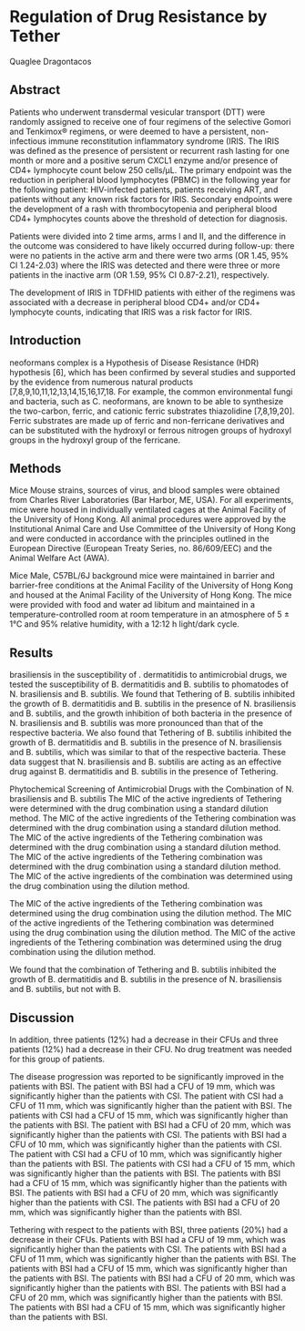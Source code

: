 # Regulation of Drug Resistance by Tether
Quaglee Dragontacos


## Abstract

Patients who underwent transdermal vesicular transport (DTT) were randomly assigned to receive one of four regimens of the selective Gomori and Tenkimox® regimens, or were deemed to have a persistent, non-infectious immune reconstitution inflammatory syndrome (IRIS. The IRIS was defined as the presence of persistent or recurrent rash lasting for one month or more and a positive serum CXCL1 enzyme and/or presence of CD4+ lymphocyte count below 250 cells/µL. The primary endpoint was the reduction in peripheral blood lymphocytes (PBMC) in the following year for the following patient: HIV-infected patients, patients receiving ART, and patients without any known risk factors for IRIS. Secondary endpoints were the development of a rash with thrombocytopenia and peripheral blood CD4+ lymphocytes counts above the threshold of detection for diagnosis.

Patients were divided into 2 time arms, arms I and II, and the difference in the outcome was considered to have likely occurred during follow-up: there were no patients in the active arm and there were two arms (OR 1.45, 95% CI 1.24-2.03) where the IRIS was detected and there were three or more patients in the inactive arm (OR 1.59, 95% CI 0.87-2.21), respectively.

The development of IRIS in TDFHID patients with either of the regimens was associated with a decrease in peripheral blood CD4+ and/or CD4+ lymphocyte counts, indicating that IRIS was a risk factor for IRIS.


## Introduction
neoformans complex is a Hypothesis of Disease Resistance (HDR) hypothesis [6], which has been confirmed by several studies and supported by the evidence from numerous natural products [7,8,9,10,11,12,13,14,15,16,17,18. For example, the common environmental fungi and bacteria, such as C. neoformans, are known to be able to synthesize the two-carbon, ferric, and cationic ferric substrates thiazolidine [7,8,19,20]. Ferric substrates are made up of ferric and non-ferricane derivatives and can be substituted with the hydroxyl or ferrous nitrogen groups of hydroxyl groups in the hydroxyl group of the ferricane.


## Methods
Mice
Mouse strains, sources of virus, and blood samples were obtained from Charles River Laboratories (Bar Harbor, ME, USA). For all experiments, mice were housed in individually ventilated cages at the Animal Facility of the University of Hong Kong. All animal procedures were approved by the Institutional Animal Care and Use Committee of the University of Hong Kong and were conducted in accordance with the principles outlined in the European Directive (European Treaty Series, no. 86/609/EEC) and the Animal Welfare Act (AWA).

Mice
Male, C57BL/6J background mice were maintained in barrier and barrier-free conditions at the Animal Facility of the University of Hong Kong and housed at the Animal Facility of the University of Hong Kong. The mice were provided with food and water ad libitum and maintained in a temperature-controlled room at room temperature in an atmosphere of 5 ± 1°C and 95% relative humidity, with a 12:12 h light/dark cycle.


## Results
brasiliensis in the susceptibility of . dermatitidis to antimicrobial drugs, we tested the susceptibility of B. dermatitidis and B. subtilis to phomatodes of N. brasiliensis and B. subtilis. We found that Tethering of B. subtilis inhibited the growth of B. dermatitidis and B. subtilis in the presence of N. brasiliensis and B. subtilis, and the growth inhibition of both bacteria in the presence of N. brasiliensis and B. subtilis was more pronounced than that of the respective bacteria. We also found that Tethering of B. subtilis inhibited the growth of B. dermatitidis and B. subtilis in the presence of N. brasiliensis and B. subtilis, which was similar to that of the respective bacteria. These data suggest that N. brasiliensis and B. subtilis are acting as an effective drug against B. dermatitidis and B. subtilis in the presence of Tethering.

Phytochemical Screening of Antimicrobial Drugs with the Combination of N. brasiliensis and B. subtilis
The MIC of the active ingredients of Tethering were determined with the drug combination using a standard dilution method. The MIC of the active ingredients of the Tethering combination was determined with the drug combination using a standard dilution method. The MIC of the active ingredients of the Tethering combination was determined with the drug combination using a standard dilution method. The MIC of the active ingredients of the Tethering combination was determined with the drug combination using a standard dilution method. The MIC of the active ingredients of the combination was determined using the drug combination using the dilution method.

The MIC of the active ingredients of the Tethering combination was determined using the drug combination using the dilution method. The MIC of the active ingredients of the Tethering combination was determined using the drug combination using the dilution method. The MIC of the active ingredients of the Tethering combination was determined using the drug combination using the dilution method.

We found that the combination of Tethering and B. subtilis inhibited the growth of B. dermatitidis and B. subtilis in the presence of N. brasiliensis and B. subtilis, but not with B.


## Discussion
In addition, three patients (12%) had a decrease in their CFUs and three patients (12%) had a decrease in their CFU. No drug treatment was needed for this group of patients.

The disease progression was reported to be significantly improved in the patients with BSI. The patient with BSI had a CFU of 19 mm, which was significantly higher than the patients with CSI. The patient with CSI had a CFU of 11 mm, which was significantly higher than the patient with BSI. The patients with CSI had a CFU of 15 mm, which was significantly higher than the patients with BSI. The patient with BSI had a CFU of 20 mm, which was significantly higher than the patients with CSI. The patients with BSI had a CFU of 10 mm, which was significantly higher than the patients with CSI. The patient with CSI had a CFU of 10 mm, which was significantly higher than the patients with BSI. The patients with CSI had a CFU of 15 mm, which was significantly higher than the patients with BSI. The patients with BSI had a CFU of 15 mm, which was significantly higher than the patients with BSI. The patients with BSI had a CFU of 20 mm, which was significantly higher than the patients with CSI. The patients with BSI had a CFU of 20 mm, which was significantly higher than the patients with BSI.

Tethering with respect to the patients with BSI, three patients (20%) had a decrease in their CFUs. Patients with BSI had a CFU of 19 mm, which was significantly higher than the patients with CSI. The patients with BSI had a CFU of 11 mm, which was significantly higher than the patients with BSI. The patients with BSI had a CFU of 15 mm, which was significantly higher than the patients with BSI. The patients with BSI had a CFU of 20 mm, which was significantly higher than the patients with BSI. The patients with BSI had a CFU of 20 mm, which was significantly higher than the patients with BSI. The patients with BSI had a CFU of 15 mm, which was significantly higher than the patients with BSI.
